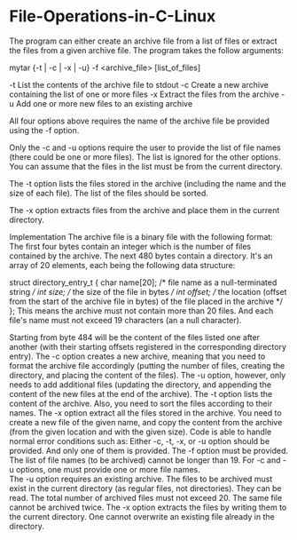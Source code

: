 # File-Operations-in-C-Linux
The program can either create an archive file from a list of files or extract the files from a given archive file. The program takes the follow arguments:

mytar {-t | -c | -x | -u} -f <archive_file> [list_of_files]

-t   List the contents of the archive file to stdout
-c   Create a new archive containing the list of one or more files 
-x   Extract the files from the archive
-u   Add one or more new files to an existing archive

All four options above requires the name of the archive file be provided using the -f option.

Only the -c and -u options require the user to provide the list of file names (there could be one or more files). The list is ignored for the other options.  You can assume that the files in the list must be from the current directory.

The -t option lists the files stored in the archive (including the name and the size of each file). The list of the files should be sorted. 

The -x option extracts files from the archive and place them in the current directory.

Implementation
The archive file is a binary file with the following format:
The first four bytes contain an integer which is the number of files contained by the archive.
The next 480 bytes contain a directory. It's an array of 20 elements, each being the following data structure:

struct directory_entry_t {
    char name[20]; /* file name as a null-terminated string */ 
    int size; /* the size of the file in bytes */
    int offset; /* the location (offset from the start of the archive file in bytes) of the file placed in the archive */
};
This means the archive must not contain more than 20 files. And each file's name must not exceed 19 characters (an a null character).

Starting from byte 484 will be the content of the files listed one after another (with their starting offsets registered in the corresponding directory entry).
The -c option creates a new archive, meaning that you need to format the archive file accordingly (putting the number of files, creating the directory, and placing the content of the files). The -u option, however, only needs to add additional files (updating the directory, and appending the content of the new files at the end of the archive). The -t option lists the content of the archive. Also, you need to sort the files according to their names. The -x option extract all the files stored in the archive. You need to create a new file of the given name, and copy the content from the archive (from the given location and with the given size).
Code is able to handle normal error conditions such as:
Either -c, -t, -x, or -u option should be provided. And only one of them is provided.
The -f option must be provided.
The list of file names (to be archived) cannot be longer than 19.
For -c and -u options, one must provide one or more file names.  
The -u option requires an existing archive.
The files to be archived must exist in the current directory (as regular files, not directories). They can be read.
The total number of archived files must not exceed 20.
The same file cannot be archived twice.
The -x option extracts the files by writing them to the current directory. One cannot overwrite an existing file already in the directory.
